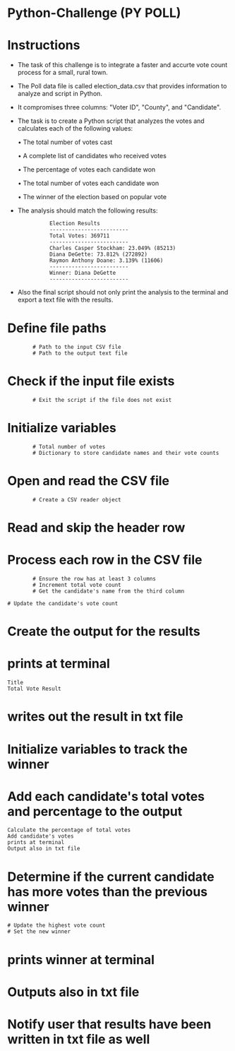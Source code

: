 # Python-Challenge (PY POLL)
# Instructions

* The task of this challenge is to integrate a faster and accurte vote count process for a small, rural town.
* The Poll data file is called election_data.csv that provides information to analyze and script in Python. 
* It compromises three columns: "Voter ID", "County", and "Candidate".
* The task is to create a Python script that analyzes the votes and calculates each of the following values:

    •	The total number of votes cast

    •	A complete list of candidates who received votes

    •	The percentage of votes each candidate won

    •	The total number of votes each candidate won

    •	The winner of the election based on popular vote

* The analysis should match the following results:

                Election Results
                -------------------------
                Total Votes: 369711
                -------------------------
                Charles Casper Stockham: 23.049% (85213)
                Diana DeGette: 73.812% (272892)
                Raymon Anthony Doane: 3.139% (11606)
                -------------------------
                Winner: Diana DeGette
                -------------------------

* Also the final script should not only print the analysis to the terminal and export a text file with the results.

#  Define file paths

            # Path to the input CSV file
            # Path to the output text file

# Check if the input file exists
            # Exit the script if the file does not exist

# Initialize variables
            # Total number of votes
            # Dictionary to store candidate names and their vote counts

# Open and read the CSV file
            # Create a CSV reader object

# Read and skip the header row

# Process each row in the CSV file
            # Ensure the row has at least 3 columns
            # Increment total vote count
            # Get the candidate's name from the third column

    # Update the candidate's vote count

# Create the output for the results
# prints at terminal
    Title
    Total Vote Result
# writes out the result in txt file

# Initialize variables to track the winner
# Add each candidate's total votes and percentage to the output
    Calculate the percentage of total votes
    Add candidate's votes
    prints at terminal
    Output also in txt file

# Determine if the current candidate has more votes than the previous winner
    # Update the highest vote count
    # Set the new winner
# prints winner at terminal 
# Outputs also in txt file

# Notify user that results have been written in txt file as well





